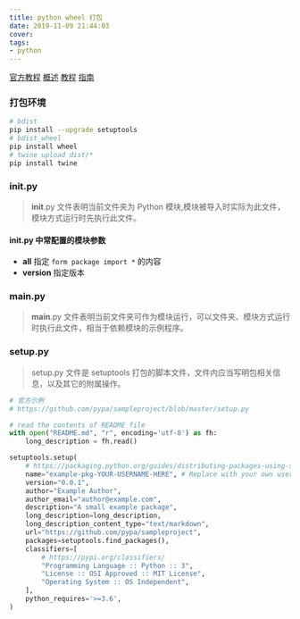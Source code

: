```yaml
---
title: python wheel 打包
date: 2019-11-09 21:44:03
cover:
tags:
- python
---
```


[官方教程](https://packaging.python.org/)
[概述](https://packaging.python.org/overview/)
[教程](https://packaging.python.org/tutorials/)
[指南](https://packaging.python.org/guides/)

### 打包环境

```sh
# bdist
pip install --upgrade setuptools
# bdist_wheel
pip install wheel
# twine upload dist/*
pip install twine
```

### __init__.py

> __init__.py 文件表明当前文件夹为 Python 模块,模块被导入时实际为此文件，模块方式运行时先执行此文件。

#### __init__.py 中常配置的模块参数

- __all__ 指定 `form package import *` 的内容
- __version__ 指定版本

### __main__.py

> __main__.py 文件表明当前文件夹可作为模块运行，可以文件夹、模块方式运行时执行此文件，相当于依赖模块的示例程序。

### setup.py

> setup.py 文件是 setuptools 打包的脚本文件，文件内应当写明包相关信息，以及其它的附属操作。

```py
# 官方示例
# https://github.com/pypa/sampleproject/blob/master/setup.py

# read the contents of README file
with open("README.md", "r", encoding='utf-8') as fh:
    long_description = fh.read()

setuptools.setup(
    # https://packaging.python.org/guides/distributing-packages-using-setuptools/
    name="example-pkg-YOUR-USERNAME-HERE", # Replace with your own username
    version="0.0.1",
    author="Example Author",
    author_email="author@example.com",
    description="A small example package",
    long_description=long_description,
    long_description_content_type="text/markdown",
    url="https://github.com/pypa/sampleproject",
    packages=setuptools.find_packages(),
    classifiers=[
        # https://pypi.org/classifiers/
        "Programming Language :: Python :: 3",
        "License :: OSI Approved :: MIT License",
        "Operating System :: OS Independent",
    ],
    python_requires='>=3.6',
)
```
